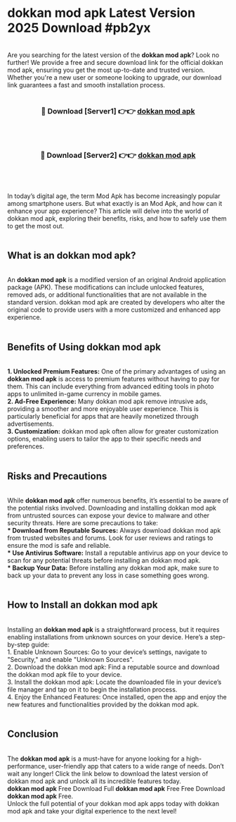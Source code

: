 # dokkan mod apk Latest Version 2025 Download #pb2yx<br>
<br>
Are you searching for the latest version of the <strong>dokkan mod apk</strong>? Look no further! We provide a free and secure download link for the official dokkan mod apk, ensuring you get the most up-to-date and trusted version. Whether you're a new user or someone looking to upgrade, our download link guarantees a fast and smooth installation process.
<br>
<br>
<div align="center">
<h3>🔴 Download [Server1] 👉👉 <a href="https://modyolo.store/dokkan_mod_apk">dokkan mod apk</a></h3><br>
<br>
<h3>🔴 Download [Server2] 👉👉 <a href="https://modyolo.store/=dokkan_mod_apk">dokkan mod apk</a></h3><br>
</div>
<br>
<br>
In today’s digital age, the term Mod Apk has become increasingly popular among smartphone users. But what exactly is an Mod Apk, and how can it enhance your app experience? This article will delve into the world of dokkan mod apk, exploring their benefits, risks, and how to safely use them to get the most out.
<br>
<br>
<h2>What is an dokkan mod apk?</h2>
<br>
An <strong>dokkan mod apk</strong> is a modified version of an original Android application package (APK). These modifications can include unlocked features, removed ads, or additional functionalities that are not available in the standard version. dokkan mod apk are created by developers who alter the original code to provide users with a more customized and enhanced app experience.
<br>
<br>
<h2>Benefits of Using dokkan mod apk</h2>
<br>
<strong> 1. Unlocked Premium Features:</strong> One of the primary advantages of using an <strong>dokkan mod apk</strong> is access to premium features without having to pay for them. This can include everything from advanced editing tools in photo apps to unlimited in-game currency in mobile games.
<br>
<strong> 2. Ad-Free Experience:</strong> Many dokkan mod apk remove intrusive ads, providing a smoother and more enjoyable user experience. This is particularly beneficial for apps that are heavily monetized through advertisements.
<br>
<strong> 3. Customization:</strong> dokkan mod apk often allow for greater customization options, enabling users to tailor the app to their specific needs and preferences.
<br>
<br>
<h2>Risks and Precautions</h2>
<br>
While <strong>dokkan mod apk</strong> offer numerous benefits, it’s essential to be aware of the potential risks involved. Downloading and installing dokkan mod apk from untrusted sources can expose your device to malware and other security threats. Here are some precautions to take:
<br>
<strong> * Download from Reputable Sources:</strong> Always download dokkan mod apk from trusted websites and forums. Look for user reviews and ratings to ensure the mod is safe and reliable.
<br>
<strong> * Use Antivirus Software:</strong> Install a reputable antivirus app on your device to scan for any potential threats before installing an dokkan mod apk.
<br>
<strong> * Backup Your Data:</strong> Before installing any dokkan mod apk, make sure to back up your data to prevent any loss in case something goes wrong.
<br>
<br>
<h2>How to Install an dokkan mod apk</h2>
<br>
Installing an <strong>dokkan mod apk</strong> is a straightforward process, but it requires enabling installations from unknown sources on your device. Here’s a step-by-step guide:
<br>
 1. Enable Unknown Sources: Go to your device’s settings, navigate to "Security," and enable "Unknown Sources".
<br>
 2. Download the dokkan mod apk: Find a reputable source and download the dokkan mod apk file to your device.
<br>
 3. Install the dokkan mod apk: Locate the downloaded file in your device’s file manager and tap on it to begin the installation process.
<br>
 4. Enjoy the Enhanced Features: Once installed, open the app and enjoy the new features and functionalities provided by the dokkan mod apk.
<br>
<br>
<h2><strong>Conclusion</strong></h2>
<br>
The <strong>dokkan mod apk</strong> is a must-have for anyone looking for a high-performance, user-friendly app that caters to a wide range of needs. Don’t wait any longer! Click the link below to download the latest version of dokkan mod apk and unlock all its incredible features today.
<br>
<strong>dokkan mod apk</strong> Free Download Full <strong>dokkan mod apk</strong> Free Free Download <strong>dokkan mod apk</strong> Free.
<br>
Unlock the full potential of your dokkan mod apk apps today with dokkan mod apk and take your digital experience to the next level!

